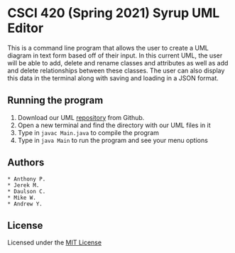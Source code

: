 # CSCI 420 (Spring 2021) Syrup UML Editor

This is a command line program that allows the user to create a UML diagram in text form based off of their input. In this current UML, the user will be able to add, delete and rename classes and attributes as well as add and delete relationships between these classes. The user can also display this data in the terminal along with saving and loading in a JSON format.

## Running the program

1. Download our UML [repository](https://github.com/mucsci-students/2021sp-420-Syrup/tree/develop) from Github.
2. Open a new terminal and find the directory with our UML files in it
3. Type in `javac Main.java` to compile the program
4. Type in `java Main` to run the program and see your menu options

## Authors
```
* Anthony P.
* Jerek M.
* Daulson C.
* Mike W.
* Andrew Y.
```
## License

Licensed under the [MIT License](https://github.com/mucsci-students/2021sp-420-Syrup/blob/README-file/LICENSE)
